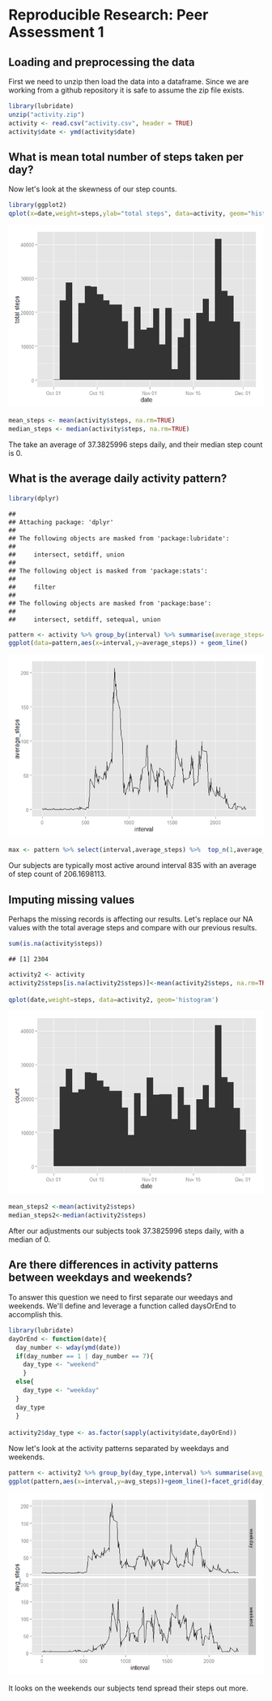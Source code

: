 # Reproducible Research: Peer Assessment 1


## Loading and preprocessing the data
First we need to unzip then load the data into a dataframe. Since we are working from a github repository it is safe to assume the zip file exists.

```r
library(lubridate)
unzip("activity.zip")
activity <- read.csv("activity.csv", header = TRUE)
activity$date <- ymd(activity$date)
```

## What is mean total number of steps taken per day?
Now let's look at the skewness of our step counts.

```r
library(ggplot2)
qplot(x=date,weight=steps,ylab="total steps", data=activity, geom="histogram")
```

![](PA1_template_files/figure-html/mean_steps-1.png) 

```r
mean_steps <- mean(activity$steps, na.rm=TRUE)
median_steps <- median(activity$steps, na.rm=TRUE)
```
 The take an average of 37.3825996 steps daily, and their median step count is 0.

## What is the average daily activity pattern?

```r
library(dplyr)
```

```
## 
## Attaching package: 'dplyr'
## 
## The following objects are masked from 'package:lubridate':
## 
##     intersect, setdiff, union
## 
## The following object is masked from 'package:stats':
## 
##     filter
## 
## The following objects are masked from 'package:base':
## 
##     intersect, setdiff, setequal, union
```

```r
pattern <- activity %>% group_by(interval) %>% summarise(average_steps=mean(steps,na.rm=TRUE))
ggplot(data=pattern,aes(x=interval,y=average_steps)) + geom_line()
```

![](PA1_template_files/figure-html/pattern-1.png) 

```r
max <- pattern %>% select(interval,average_steps) %>%  top_n(1,average_steps)
```

Our subjects are typically most active around interval 835 with an average of step count of 206.1698113.
## Imputing missing values
Perhaps the missing records is affecting our results. Let's replace our NA values with the total average steps and compare with our previous results.

```r
sum(is.na(activity$steps))
```

```
## [1] 2304
```

```r
activity2 <- activity
activity2$steps[is.na(activity2$steps)]<-mean(activity2$steps, na.rm=TRUE)

qplot(date,weight=steps, data=activity2, geom='histogram')
```

![](PA1_template_files/figure-html/imput-1.png) 

```r
mean_steps2 <-mean(activity2$steps)
median_steps2<-median(activity2$steps)
```
After our adjustments our subjects took 37.3825996 steps daily, with a median of 0.

## Are there differences in activity patterns between weekdays and weekends?
To answer this question we need to first separate our weedays and weekends. We'll define and leverage a function called daysOrEnd to accomplish this.

```r
library(lubridate)
dayOrEnd <- function(date){
  day_number <- wday(ymd(date))
  if(day_number == 1 | day_number == 7){
    day_type <- "weekend"
    }    
  else{
    day_type <- "weekday"
  } 
  day_type
  }

activity2$day_type <- as.factor(sapply(activity$date,dayOrEnd))
```
Now let's look at the activity patterns separated by weekdays and weekends.

```r
pattern <- activity2 %>% group_by(day_type,interval) %>% summarise(avg_steps=mean(steps))
ggplot(pattern,aes(x=interval,y=avg_steps))+geom_line()+facet_grid(day_type~.)
```

![](PA1_template_files/figure-html/busy_weekend-1.png) 

It looks on the weekends our subjects tend spread their steps out more.
